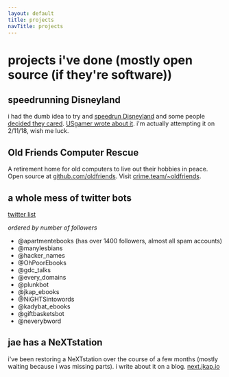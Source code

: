 ```yaml
---
layout: default
title: projects
navTitle: projects
---
```


# projects i've done (mostly open source (if they're software))

## speedrunning Disneyland

i had the dumb idea to try and [speedrun Disneyland](https://blog.jkap.io/2018/01/29/the-dumbest-idea-ive-ever-had-speedrunning-disneyland/) and some people [decided they cared](https://twitter.com/jkap/status/958188434576760833). [USgamer wrote about it](www.usgamer.net/articles/meet-the-person-who-is-speedrunning-disneyland). i'm actually attempting it on 2/11/18, wish me luck.

## Old Friends Computer Rescue

A retirement home for old computers to live out their hobbies in peace. Open source at [github.com/oldfriends](https://github.com/oldfriends). Visit [crime.team/~oldfriends](https://crime.team/~oldfriends).

## a whole mess of twitter bots

[twitter list](https://twitter.com/jkap/lists/my-bots)

*ordered by number of followers*

* @apartmentebooks (has over 1400 followers, almost all spam accounts)
* @manylesbians
* @hacker_names
* @OhPoorEbooks
* @gdc_talks
* @every_domains
* @plunkbot
* @jkap_ebooks
* @NiGHTSintowords
* @kadybat_ebooks
* @giftbasketsbot
* @neverybword

## jae has a NeXTstation

i've been restoring a NeXTstation over the course of a few months (mostly waiting
because i was missing parts). i write about it on a blog.
[next.jkap.io](https://next.jkap.io)
